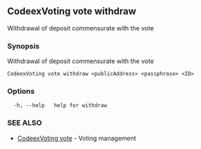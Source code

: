 ## CodeexVoting vote withdraw

Withdrawal of deposit commensurate with the vote

### Synopsis

Withdrawal of deposit commensurate with the vote

```
CodeexVoting vote withdraw <publicAddress> <passphrase> <ID>
```

### Options

```
  -h, --help   help for withdraw
```

### SEE ALSO

* [CodeexVoting vote](CodeexVoting_vote.md)	 - Voting management

